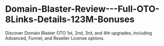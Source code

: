 # Domain-Blaster-Review---Full-OTO-8Links-Details-123M-Bonuses
Discover Domain Blaster OTO 1st, 2nd, 3rd, and 4th upgrades, including Advanced, Funnel, and Reseller License options.
